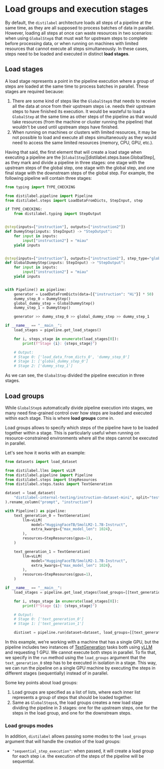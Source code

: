 # Load groups and execution stages

By default, the `distilabel` architecture loads all steps of a pipeline at the same time, as they are all supposed to process batches of data in parallel. However, loading all steps at once can waste resources in two scenarios: when using `GlobalStep`s that must wait for upstream steps to complete before processing data, or when running on machines with limited resources that cannot execute all steps simultaneously. In these cases, steps need to be loaded and executed in distinct **load stages**.

## Load stages

A load stage represents a point in the pipeline execution where a group of steps are loaded at the same time to process batches in parallel. These stages are required because:

1. There are some kind of steps like the `GlobalStep`s that needs to receive all the data at once from their upstream steps i.e. needs their upstream steps to have finished its execution. It would be wasteful to load a `GlobalStep` at the same time as other steps of the pipeline as that would take resources (from the machine or cluster running the pipeline) that wouldn't be used until upstream steps have finished.
2. When running on machines or clusters with limited resources, it may be not possible to load and execute all steps simultaneously as they would need to access the same limited resources (memory, CPU, GPU, etc.). 

Having that said, the first element that will create a load stage when executing a pipeline are the [`GlobalStep`][distilabel.steps.base.GlobalStep], as they mark and divide a pipeline in three stages: one stage with the upstream steps of the global step, one stage with the global step, and one final stage with the downstream steps of the global step. For example, the following pipeline will contain three stages:

```python
from typing import TYPE_CHECKING

from distilabel.pipeline import Pipeline
from distilabel.steps import LoadDataFromDicts, StepInput, step

if TYPE_CHECKING:
    from distilabel.typing import StepOutput


@step(inputs=["instruction"], outputs=["instruction2"])
def DummyStep(inputs: StepInput) -> "StepOutput":
    for input in inputs:
        input["instruction2"] = "miau"
    yield inputs


@step(inputs=["instruction"], outputs=["instruction2"], step_type="global")
def GlobalDummyStep(inputs: StepInput) -> "StepOutput":
    for input in inputs:
        input["instruction2"] = "miau"
    yield inputs


with Pipeline() as pipeline:
    generator = LoadDataFromDicts(data=[{"instruction": "Hi"}] * 50)
    dummy_step_0 = DummyStep()
    global_dummy_step = GlobalDummyStep()
    dummy_step_1 = DummyStep()

    generator >> dummy_step_0 >> global_dummy_step >> dummy_step_1

if __name__ == "__main__":
    load_stages = pipeline.get_load_stages()

    for i, steps_stage in enumerate(load_stages[0]):
        print(f"Stage {i}: {steps_stage}")

    # Output:
    # Stage 0: ['load_data_from_dicts_0', 'dummy_step_0']
    # Stage 1: ['global_dummy_step_0']
    # Stage 2: ['dummy_step_1']
```

As we can see, the `GlobalStep` divided the pipeline execution in three stages.

## Load groups

While `GlobalStep`s automatically divide pipeline execution into stages, we many need fine-grained control over how steps are loaded and executed within each stage. This is where **load groups** come in.

Load groups allows to specify which steps of the pipeline have to be loaded together within a stage. This is particularly useful when running on resource-constrained environments where all the steps cannot be executed in parallel.

Let's see how it works with an example:

```python
from datasets import load_dataset

from distilabel.llms import vLLM
from distilabel.pipeline import Pipeline
from distilabel.steps import StepResources
from distilabel.steps.tasks import TextGeneration

dataset = load_dataset(
    "distilabel-internal-testing/instruction-dataset-mini", split="test"
).rename_column("prompt", "instruction")

with Pipeline() as pipeline:
    text_generation_0 = TextGeneration(
        llm=vLLM(
            model="HuggingFaceTB/SmolLM2-1.7B-Instruct",
            extra_kwargs={"max_model_len": 1024},
        ),
        resources=StepResources(gpus=1),
    )

    text_generation_1 = TextGeneration(
        llm=vLLM(
            model="HuggingFaceTB/SmolLM2-1.7B-Instruct",
            extra_kwargs={"max_model_len": 1024},
        ),
        resources=StepResources(gpus=1),
    )

if __name__ == "__main__":
    load_stages = pipeline.get_load_stages(load_groups=[[text_generation_1.name]])

    for i, steps_stage in enumerate(load_stages[0]):
        print(f"Stage {i}: {steps_stage}")

    # Output:
    # Stage 0: ['text_generation_0']
    # Stage 1: ['text_generation_1']

    distiset = pipeline.run(dataset=dataset, load_groups=[[text_generation_0.name]])
```

In this example, we're working with a machine that has a single GPU, but the pipeline includes two instances of [TextGeneration]() tasks both using [vLLM]() and requesting 1 GPU. We cannot execute both steps in parallel. To fix that,
we specify in the `run` method using the `load_groups` argument that the `text_generation_0` step has to be executed in isolation in a stage. This way, we can run the pipeline on a single GPU machine by executing the steps in different stages (sequentially) instead of in parallel.

Some key points about load groups:

1. Load groups are specified as a list of lists, where each inner list represents a group of steps that should be loaded together.
2. Same as `GlobalSteps`s, the load groups creates a new load stage dividing the pipeline in 3 stages: one for the upstream steps, one for the steps in the load group, and one for the downstream steps.

### Load groups modes

In addition, `distilabel` allows passing some modes to the `load_groups` argument that will handle the creation of the load groups:

- `"sequential_step_execution"`: when passed, it will create a load group for each step i.e. the execution of the steps of the pipeline will be sequential.
